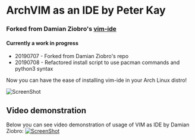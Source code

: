 # ArchVIM as an IDE by Peter Kay

### Forked from Damian Ziobro's [vim-ide](https://github.com/DamZiobro/vim-ide)

#### Currently a work in progress
- 20190707 - Forked from Damian Ziobro's repo
- 20190708 - Refactored install script to use pacman commands and python3 syntax

Now you can have the ease of installing vim-ide in your Arch Linux distro!

![ScreenShot](https://raw.github.com/xmementoit/vim-ide/master/images/vim-ide.png)

## Video demonstration

Below you can see video demonstration of usage of VIM as IDE by Damian Ziobro:
[![ScreenShot](https://raw.github.com/xmementoit/vim-ide/master/images/vim_ide_youtube.png)](http://www.youtube.com/watch?v=wVw_FEKKZs0)
